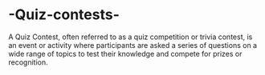 # -Quiz-contests-
A Quiz Contest, often referred to as a quiz competition or trivia contest, is an event or activity where participants are asked a series of questions on a wide range of topics to test their knowledge and compete for prizes or recognition.
